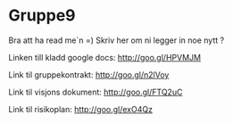 # Gruppe9

Bra att ha read me´n =)
Skriv her om ni legger in noe nytt ?


Linken till kladd google docs:
http://goo.gl/HPVMJM


Link til gruppekontrakt:
http://goo.gl/n2lVoy


Link til visjons dokument:
http://goo.gl/FTQ2uC


Link til risikoplan:
http://goo.gl/exO4Qz
